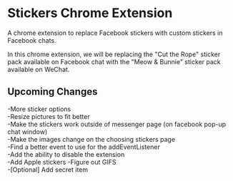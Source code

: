 # Stickers Chrome Extension
A chrome extension to replace Facebook stickers with custom stickers in Facebook chats.

In this chrome extension, we will be replacing the "Cut the Rope" sticker pack available on Facebook chat with the "Meow & Bunnie" sticker pack available on WeChat.

## Upcoming Changes
-More sticker options  
-Resize pictures to fit better  
-Make the stickers work outside of messenger page (on facebook pop-up chat window)    
-Make the images change on the choosing stickers page    
-Find a better event to use for the addEventListener    
-Add the ability to disable the extension    
-Add Apple stickers
-Figure out GIFS    
-[Optional] Add secret item    
